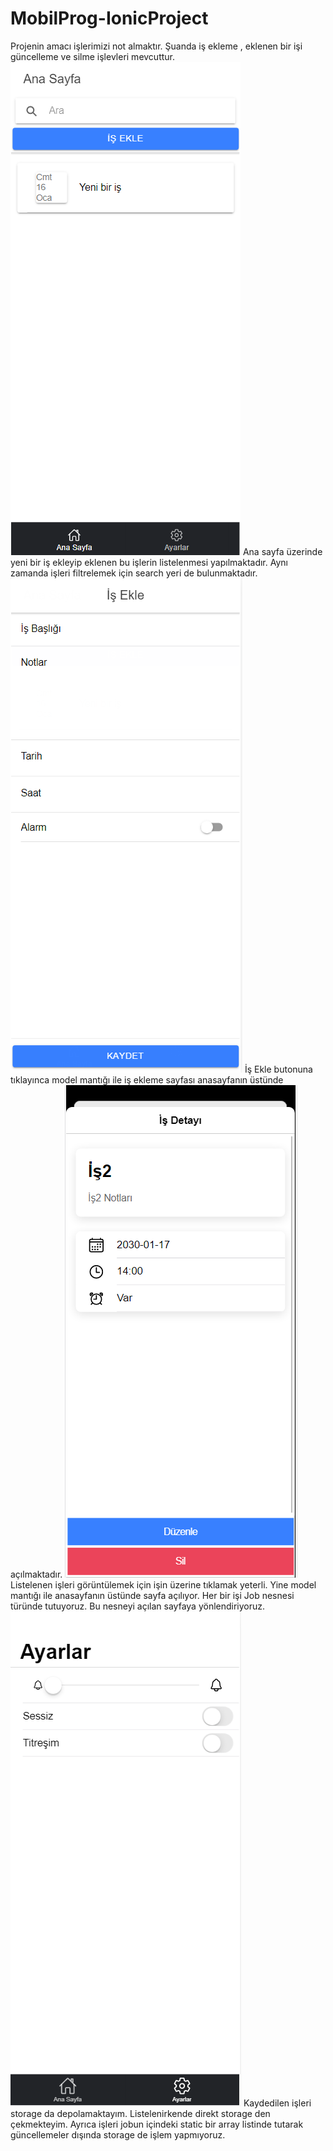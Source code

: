 # MobilProg-IonicProject
Projenin amacı işlerimizi not almaktır. 
Şuanda iş ekleme , eklenen bir işi güncelleme ve silme işlevleri mevcuttur.
![Screenshot](Screenshot_38.png)
Ana sayfa üzerinde yeni bir iş ekleyip eklenen bu işlerin listelenmesi yapılmaktadır. Aynı zamanda işleri filtrelemek için search yeri de bulunmaktadır.
![Screenshot1](Screenshot_39.png)
İş Ekle butonuna tıklayınca model mantığı ile iş ekleme sayfası anasayfanın üstünde açılmaktadır. 
![Screenshot2](Screenshot_40.png)
Listelenen işleri görüntülemek için işin üzerine tıklamak yeterli. Yine model mantığı ile anasayfanın üstünde sayfa açılıyor.
Her bir işi Job nesnesi türünde tutuyoruz. Bu nesneyi açılan sayfaya yönlendiriyoruz.
![Screenshot4](Screenshot_41.png)
Kaydedilen işleri storage da depolamaktayım. Listelenirkende direkt storage den çekmekteyim. 
Ayrıca işleri jobun içindeki static bir array listinde tutarak güncellemeler dışında storage de işlem yapmıyoruz.
